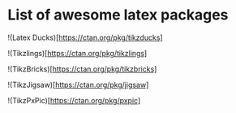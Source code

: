# List of awesome latex packages

!(Latex Ducks)[https://ctan.org/pkg/tikzducks]

!(Tikzlings)[https://ctan.org/pkg/tikzlings]

!(TikzBricks)[https://ctan.org/pkg/tikzbricks]

!(TikzJigsaw)[https://ctan.org/pkg/jigsaw]

!(TikzPxPic)[https://ctan.org/pkg/pxpic]
